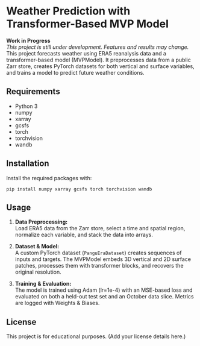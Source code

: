 # Weather Prediction with Transformer-Based MVP Model

**Work in Progress**  
*This project is still under development. Features and results may change.*
This project forecasts weather using ERA5 reanalysis data and a transformer-based model (MVPModel). It preprocesses data from a public Zarr store, creates PyTorch datasets for both vertical and surface variables, and trains a model to predict future weather conditions.

## Requirements

- Python 3
- numpy
- xarray
- gcsfs
- torch
- torchvision
- wandb

## Installation

Install the required packages with:

`pip install numpy xarray gcsfs torch torchvision wandb`

## Usage

1. **Data Preprocessing:**  
   Load ERA5 data from the Zarr store, select a time and spatial region, normalize each variable, and stack the data into arrays.

2. **Dataset & Model:**  
   A custom PyTorch dataset (`PanguEraDataset`) creates sequences of inputs and targets. The MVPModel embeds 3D vertical and 2D surface patches, processes them with transformer blocks, and recovers the original resolution.

3. **Training & Evaluation:**  
   The model is trained using Adam (lr=1e-4) with an MSE-based loss and evaluated on both a held-out test set and an October data slice. Metrics are logged with Weights & Biases.

## License

This project is for educational purposes. (Add your license details here.)
